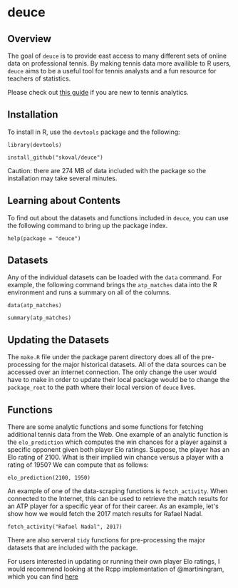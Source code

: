 deuce
=====

## Overview

The goal of `deuce` is to provide east access to many different sets of online data on professional tennis. By making tennis data more availible to R users, `deuce` aims to be a useful tool for tennis analysts and a fun resource for teachers of statistics. 

Please check out [this guide](https://github.com/skoval/deuce/blob/master/inst/doc/deuce.Rmd) if you are new to tennis analytics.

## Installation

To install in R, use the `devtools` package and the following:

`library(devtools)`

`install_github("skoval/deuce")`

Caution: there are 274 MB of data included with the package so the installation may take several minutes. 


## Learning about Contents

To find out about the datasets and functions included in `deuce`, you can use the following command to bring up the package index.

`help(package = "deuce")`

## Datasets

Any of the individual datasets can be loaded with the `data` command. For example, the following command brings the `atp_matches` data into the R environment and runs a summary on all of the columns.

`data(atp_matches)`

`summary(atp_matches)`

## Updating the Datasets

The `make.R` file under the package parent directory does all of the pre-processing for the major historical datasets. All of the data sources can be accessed over an internet connection. The only change the user would have to make in order to update their local package would be to change the `package_root` to the path where their local version of `deuce` lives.

## Functions

There are some analytic functions and some functions for fetching additional tennis data from the Web. One example of an analytic function is the `elo_prediction` which computes the win chances for a player against a specific opponent given both player Elo ratings. Suppose, the player has an Elo rating of 2100. What is their implied win chance versus a player with a rating of 1950? We can compute that as follows:

`elo_prediction(2100, 1950)`


An example of one of the data-scraping functions is `fetch_activity`. When connected to the Internet, this can be used to retrieve the match results for an ATP player for a specific year of for their career. As an example, let's show how we would fetch the 2017 match results for Rafael Nadal.

`fetch_activity("Rafael Nadal", 2017)`

There are also serveral `tidy` functions for pre-processing the major datasets that are included with the package. 

For users interested in updating or running their own player Elo ratings, I would recommend looking at the Rcpp implementation of @martiningram, which you can find [here](https://github.com/martiningram/tennisratingscpp)

